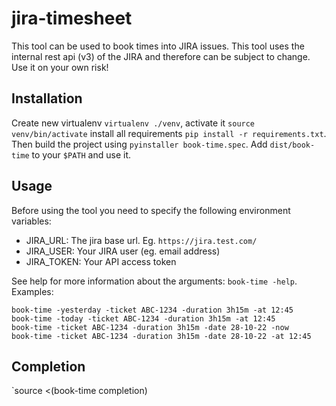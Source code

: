 # jira-timesheet

This tool can be used to book times into JIRA issues. This tool uses the internal rest api (v3) of the JIRA and therefore can be subject to change. Use it on your own risk!

## Installation

Create new virtualenv `virtualenv ./venv`, activate it `source venv/bin/activate` install all requirements `pip install -r requirements.txt`. Then build the project using `pyinstaller book-time.spec`. Add `dist/book-time` to your `$PATH` and use it.

## Usage

Before using the tool you need to specify the following environment variables:
- JIRA_URL: The jira base url. Eg. `https://jira.test.com/`
- JIRA_USER: Your JIRA user (eg. email address)
- JIRA_TOKEN: Your API access token 

See help for more information about the arguments: `book-time -help`. Examples:
```
book-time -yesterday -ticket ABC-1234 -duration 3h15m -at 12:45
book-time -today -ticket ABC-1234 -duration 3h15m -at 12:45
book-time -ticket ABC-1234 -duration 3h15m -date 28-10-22 -now
book-time -ticket ABC-1234 -duration 3h15m -date 28-10-22 -at 12:45
```

## Completion

`source <(book-time completion)
